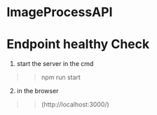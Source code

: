 # ImageProcessAPI

# Endpoint healthy Check 
1. start the server in the cmd
>> npm run start 
2. in the browser 
>> (http://localhost:3000/)




